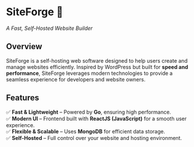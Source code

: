 # **SiteForge** 🚀  
*A Fast, Self-Hosted Website Builder*  

## **Overview**  
SiteForge is a self-hosting web software designed to help users create and manage websites efficiently. Inspired by WordPress but built for **speed and performance**, SiteForge leverages modern technologies to provide a seamless experience for developers and website owners.  

## **Features**  
✅ **Fast & Lightweight** – Powered by **Go**, ensuring high performance.  
✅ **Modern UI** – Frontend built with **ReactJS (JavaScript)** for a smooth user experience.  
✅ **Flexible & Scalable** – Uses **MongoDB** for efficient data storage.  
✅ **Self-Hosted** – Full control over your website and hosting environment.  
